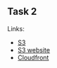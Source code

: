 ## Task 2

Links:

- [S3](https://shop-awscloud-mentoring.s3.eu-west-1.amazonaws.com/)
- [S3 website](http://shop-awscloud-mentoring.s3-website-eu-west-1.amazonaws.com/)
- [Cloudfront](https://d24lyaljir65ej.cloudfront.net/)
